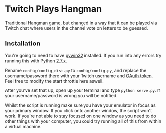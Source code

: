 # Twitch Plays Hangman
Traditional Hangman game, but changed in a way that it can be played via Twitch chat where users in the channel vote on letters to be guessed.



## Installation
You're going to need to have [pywin32](http://sourceforge.net/projects/pywin32/) installed. If you run into any errors try running this with Python [2.7.x](http://www.python.org/download/releases/2.7/).

Rename `config/config_dist.py` to `config/config.py`, and replace the username/password there with your Twitch username and [OAuth token](http://www.twitchapps.com/tmi/). Feel free to modify the start throttle here aswell.


After you've set that up, open up your terminal and type `python serve.py`. If your username/password is wrong you will be notified.

Whilst the script is running make sure you have your emulator in focus as your primary window. If you click onto another window, the script won't work. If you're not able to stay focused on one window as you need to do other things with your computer, you could try running all of this from within a virtual machine.
